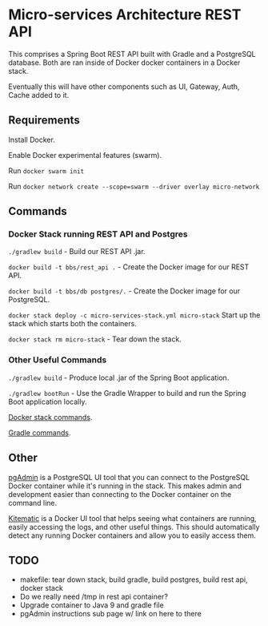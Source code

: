 # Micro-services Architecture REST API

This comprises a Spring Boot REST API built with Gradle and a PostgreSQL database. Both are ran inside of Docker
docker containers in a Docker stack.

Eventually this will have other components such as UI, Gateway, Auth, Cache added to it.

## Requirements

Install Docker.

Enable Docker experimental features (swarm).

Run `docker swarm init`

Run `docker network create --scope=swarm --driver overlay micro-network`

## Commands

### Docker Stack running REST API and Postgres

`./gradlew build` - Build our REST API .jar.

`docker build -t bbs/rest_api .` - Create the Docker image for our REST API.

`docker build -t bbs/db postgres/.` - Create the Docker image for our PostgreSQL.

`docker stack deploy -c micro-services-stack.yml micro-stack` Start up the stack which starts both the containers.

`docker stack rm micro-stack` - Tear down the stack.

### Other Useful Commands

`./gradlew build` - Produce local .jar of the Spring Boot application.

`./gradlew bootRun` - Use the Gradle Wrapper to build and run the Spring Boot application locally.

[Docker stack commands](https://docs.docker.com/engine/reference/commandline/stack/).

[Gradle commands](https://docs.gradle.org/current/userguide/tutorial_gradle_command_line.html).

## Other

[pgAdmin](https://www.pgadmin.org/) is a PostgreSQL UI tool that you can connect to the PostgreSQL Docker container
while it's running in the stack. This makes admin and development easier than connecting to the Docker container on the
command line.

[Kitematic](https://kitematic.com/) is a Docker UI tool that helps seeing what containers are running, easily
accessing the logs, and other useful things. This should automatically detect any running Docker containers and allow
you to easily access them.

## TODO

- makefile: tear down stack, build gradle, build postgres, build rest api, docker stack
- Do we really need /tmp in rest api container?
- Upgrade container to Java 9 and gradle file
- pgAdmin instructions sub page w/ link on here to there

